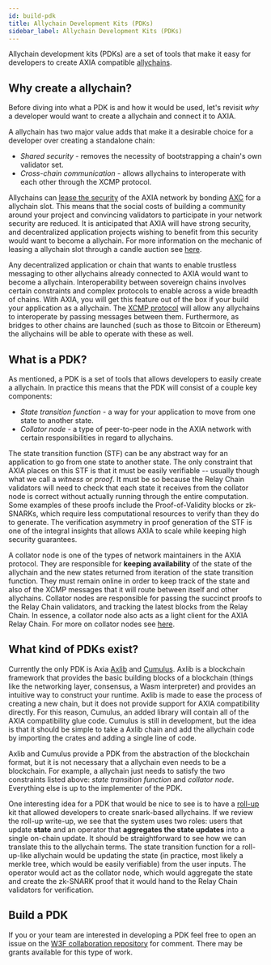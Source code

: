 ```yaml
---
id: build-pdk
title: Allychain Development Kits (PDKs)
sidebar_label: Allychain Development Kits (PDKs)
---
```


Allychain development kits (PDKs) are a set of tools that make it easy for developers to create AXIA compatible [allychains](learn-allychains).

## Why create a allychain?

Before diving into what a PDK is and how it would be used, let's revisit _why_ a developer would want to create a allychain and connect it to AXIA.

A allychain has two major value adds that make it a desirable choice for a developer over creating a standalone chain:

- _Shared security_ - removes the necessity of bootstrapping a chain's own validator set.
- _Cross-chain communication_ - allows allychains to interoperate with each other through the XCMP protocol.

Allychains can [lease the security](learn-security) of the AXIA network by bonding [AXC](learn-AXC) for a allychain slot. This means that the social costs of building a community around your project and convincing validators to participate in your network security are reduced. It is anticipated that AXIA will have strong security, and decentralized application projects wishing to benefit from this security would want to become a allychain. For more information on the mechanic of leasing a allychain slot through a candle auction see [here](learn-auction).

Any decentralized application or chain that wants to enable trustless messaging to other allychains already connected to AXIA would want to become a allychain. Interoperability between sovereign chains involves certain constraints and complex protocols to enable across a wide breadth of chains. With AXIA, you will get this feature out of the box if your build your application as a allychain. The [XCMP protocol](learn-crosschain) will allow any allychains to interoperate by passing messages between them. Furthermore, as bridges to other chains are launched (such as those to Bitcoin or Ethereum) the allychains will be able to operate with these as well.

## What is a PDK?

As mentioned, a PDK is a set of tools that allows developers to easily create a allychain. In practice this means that the PDK will consist of a couple key components:

- _State transition function_ - a way for your application to move from one state to another state.
- _Collator node_ - a type of peer-to-peer node in the AXIA network with certain responsibilities in regard to allychains.

The state transition function (STF) can be any abstract way for an application to go from one state to another state. The only constraint that AXIA places on this STF is that it must be easily verifiable -- usually though what we call a _witness_ or _proof_. It must be so because the Relay Chain validators will need to check that each state it receives from the collator node is correct without actually running through the entire computation. Some examples of these proofs include the Proof-of-Validity blocks or zk-SNARKs, which require less computational resources to verify than they do to generate. The verification asymmetry in proof generation of the STF is one of the integral insights that allows AXIA to scale while keeping high security guarantees.

A collator node is one of the types of network maintainers in the AXIA protocol. They are responsible for **keeping availability** of the state of the allychain and the new states returned from iteration of the state transition function. They must remain online in order to keep track of the state and also of the XCMP messages that it will route between itself and other allychains. Collator nodes are responsible for passing the succinct proofs to the Relay Chain validators, and tracking the latest blocks from the Relay Chain. In essence, a collator node also acts as a light client for the AXIA Relay Chain. For more on collator nodes see [here](learn-collator).

## What kind of PDKs exist?

Currently the only PDK is Axia [Axlib](https://github.com/axia-tech/axlib) and [Cumulus](https://github.com/axia-tech/cumulus). Axlib is a blockchain framework that provides the basic building blocks of a blockchain (things like the networking layer, consensus, a Wasm interpreter) and provides an intuitive way to construct your runtime. Axlib is made to ease the process of creating a new chain, but it does not provide support for AXIA compatibility directly. For this reason, Cumulus, an added library will contain all of the AXIA compatibility glue code. Cumulus is still in development, but the idea is that it should be simple to take a Axlib chain and add the allychain code by importing the crates and adding a single line of code.

Axlib and Cumulus provide a PDK from the abstraction of the blockchain format, but it is not necessary that a allychain even needs to be a blockchain. For example, a allychain just needs to satisfy the two constraints listed above: _state transition function_ and _collator node_. Everything else is up to the implementer of the PDK.

One interesting idea for a PDK that would be nice to see is to have a [roll-up](https://ethresear.ch/t/roll-up-roll-back-snark-side-chain-17000-tps/3675) kit that allowed developers to create snark-based allychains. If we review the roll-up write-up, we see that the system uses two roles: users that update **state** and an operator that **aggregates the state updates** into a single on-chain update. It should be straightforward to see how we can translate this to the allychain terms. The state transition function for a roll-up-like allychain would be updating the state (in practice, most likely a merkle tree, which would be easily verifiable) from the user inputs. The operator would act as the collator node, which would aggregate the state and create the zk-SNARK proof that it would hand to the Relay Chain validators for verification.

## Build a PDK

If you or your team are interested in developing a PDK feel free to open an issue on the [W3F collaboration repository](https://github.com/axia-tech/Web3-collaboration) for comment. There may be grants available for this type of work.
